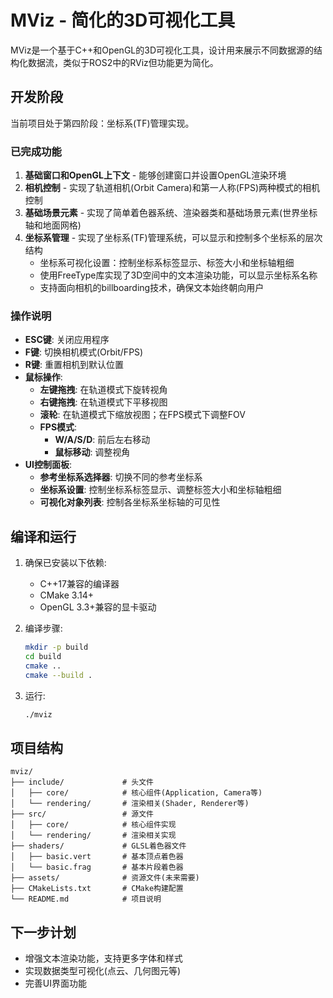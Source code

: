 # MViz - 简化的3D可视化工具

MViz是一个基于C++和OpenGL的3D可视化工具，设计用来展示不同数据源的结构化数据流，类似于ROS2中的RViz但功能更为简化。

## 开发阶段

当前项目处于第四阶段：坐标系(TF)管理实现。

### 已完成功能

1. **基础窗口和OpenGL上下文** - 能够创建窗口并设置OpenGL渲染环境
2. **相机控制** - 实现了轨道相机(Orbit Camera)和第一人称(FPS)两种模式的相机控制
3. **基础场景元素** - 实现了简单着色器系统、渲染器类和基础场景元素(世界坐标轴和地面网格)
4. **坐标系管理** - 实现了坐标系(TF)管理系统，可以显示和控制多个坐标系的层次结构
   - 坐标系可视化设置：控制坐标系标签显示、标签大小和坐标轴粗细
   - 使用FreeType库实现了3D空间中的文本渲染功能，可以显示坐标系名称
   - 支持面向相机的billboarding技术，确保文本始终朝向用户

### 操作说明

- **ESC键**: 关闭应用程序
- **F键**: 切换相机模式(Orbit/FPS)
- **R键**: 重置相机到默认位置
- **鼠标操作**:
  - **左键拖拽**: 在轨道模式下旋转视角
  - **右键拖拽**: 在轨道模式下平移视图
  - **滚轮**: 在轨道模式下缩放视图；在FPS模式下调整FOV
  - **FPS模式**:
    - **W/A/S/D**: 前后左右移动
    - **鼠标移动**: 调整视角
- **UI控制面板**:
  - **参考坐标系选择器**: 切换不同的参考坐标系
  - **坐标系设置**: 控制坐标系标签显示、调整标签大小和坐标轴粗细
  - **可视化对象列表**: 控制各坐标系坐标轴的可见性

## 编译和运行

1. 确保已安装以下依赖:
   - C++17兼容的编译器
   - CMake 3.14+
   - OpenGL 3.3+兼容的显卡驱动

2. 编译步骤:
   ```bash
   mkdir -p build
   cd build
   cmake ..
   cmake --build .
   ```

3. 运行:
   ```bash
   ./mviz
   ```

## 项目结构

```
mviz/
├── include/             # 头文件
│   ├── core/            # 核心组件(Application, Camera等)
│   └── rendering/       # 渲染相关(Shader, Renderer等)
├── src/                 # 源文件
│   ├── core/            # 核心组件实现
│   └── rendering/       # 渲染相关实现
├── shaders/             # GLSL着色器文件
│   ├── basic.vert       # 基本顶点着色器
│   └── basic.frag       # 基本片段着色器
├── assets/              # 资源文件(未来需要)
├── CMakeLists.txt       # CMake构建配置
└── README.md            # 项目说明
```

## 下一步计划

- 增强文本渲染功能，支持更多字体和样式
- 实现数据类型可视化(点云、几何图元等)
- 完善UI界面功能 